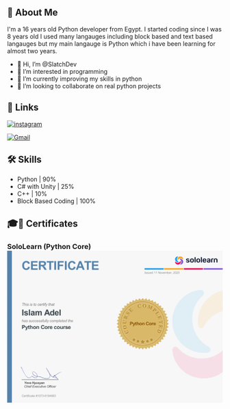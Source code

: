 ## 🚀 About Me
I'm a 16 years old Python developer from Egypt. I started coding since I was 8 years old I used many langauges including block based and text based langauges but my main langauge is Python which i have been learning for almost two years. 
- 👋 Hi, I’m @SlatchDev
- 👀 I’m interested in programming
- 🌱 I’m currently improving my skills in python
- 💞️ I’m looking to collaborate on real python projects


## 🔗 Links
[![instagram](https://img.shields.io/badge/Instagram-000?style=for-the-badge&logo=instagram&logoColor=white)](https://www.instagram.com/slatch.dev/)

[![Gmail](https://img.shields.io/badge/Gmail-0A66C2?style=for-the-badge&logo=Gmail&logoColor=white)](mailto:slatch.dev@gmail.com)



## 🛠 Skills
- Python | 90%
- C# with Unity | 25%
- C++ | 10%
- Block Based Coding | 100%

## 🎓🧾 Certificates
### SoloLearn (Python Core) ![SoloLearn PythonCore Certificate](cert-1073-6194683-1.png)

